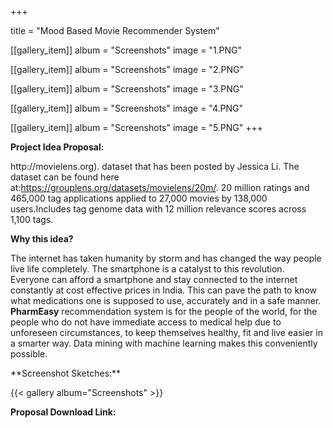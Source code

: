 +++

title = "Mood Based Movie Recommender System"

[[gallery_item]]
album = "Screenshots"
image = "1.PNG"

[[gallery_item]]
album = "Screenshots"
image = "2.PNG"

[[gallery_item]]
album = "Screenshots"
image = "3.PNG"

[[gallery_item]]
album = "Screenshots"
image = "4.PNG"

[[gallery_item]]
album = "Screenshots"
image = "5.PNG"
+++



**Project Idea Proposal:**
<p align="justify>
Recommender systems have become ubiquitous in our lives.Yet, currently, they are far from optimal.In this project we will try make a movie recommendation system. A system that not only gives you the choices of movies to watch from but also takes into consideration lot of other factors that can enhance our movie viewing experience. Keeping in mind the overall human behaviour these factors can actually make a huge difference in recommending us a perfect and accurate match of movies.These days recommender sytems are gaining lot of attention and why not ?. These systems actually try knowing our preferences based on our history,ratings,acctivity and comes out with the best possible data that a user actually wants to view.But the question still remains that HOW WELL CAN THEY PREDICT? Naturally to predict something you must study it over period of time.Studying helps you know about the activity,behaviour,likingness,dislikingness etc.

In this very Movie recommendation system we take into consideration various factors like mood of the user which will be defined by the user himself, time of the day that will be noted based on login time, Preferences based on ratings given by the user and even the other users using collaborative filtering, and using content based filtering for keywords and attributes.
          


The recommender system will be built on the Moviellens 20M data set posted by the MovieLens web site (http://movielens.org).  dataset that has been posted by Jessica Li. The dataset can be found here at:https://grouplens.org/datasets/movielens/20m/.  20 million ratings and 465,000 tag applications applied to 27,000 movies by 138,000 users.Includes tag genome data with 12 million relevance scores across 1,100 tags. 

**Why this idea?**

The internet has taken humanity by storm and has changed the way people live life completely. The smartphone is a catalyst to this revolution. Everyone can afford a smartphone and stay connected to the internet constantly at cost effective prices in India. This can pave the path to know what medications one is supposed to use, accurately and in a safe manner. **PharmEasy** recommendation system is for the people of the world, for the people who do not have immediate access to medical help due to unforeseen circumstances, to keep themselves healthy, fit and live easier in a smarter way. Data mining with machine learning makes this conveniently possible.
</p>
**Screenshot Sketches:**

{{< gallery album="Screenshots" >}}


**Proposal Download Link:**

